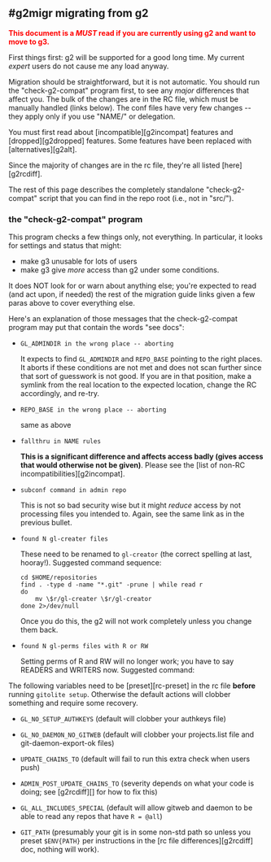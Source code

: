 ## #g2migr migrating from g2

<font color="red">

**This document is a *MUST* read if you are currently using g2 and want to
move to g3.**

</font>

First things first: g2 will be supported for a good long time.  My current
*expert* users do not cause me any load anyway.

Migration should be straightforward, but it is not automatic.  You should run
the "check-g2-compat" program first, to see any *major* differences that
affect you.  The bulk of the changes are in the RC file, which must be
manually handled (links below).  The conf files have very few changes -- they
apply only if you use "NAME/" or delegation.

You must first read about [incompatible][g2incompat] features and
[dropped][g2dropped] features.  Some features have been replaced with
[alternatives][g2alt].

Since the majority of changes are in the rc file, they're all listed
[here][g2rcdiff].

The rest of this page describes the completely standalone "check-g2-compat"
script that you can find in the repo root (i.e., not in "src/").

### the "check-g2-compat" program

This program checks a few things only, not everything.  In particular, it
looks for settings and status that might:

  * make g3 unusable for lots of users
  * make g3 give *more* access than g2 under some conditions.

It does NOT look for or warn about anything else; you're expected to read (and
act upon, if needed) the rest of the migration guide links given a few paras
above to cover everything else.

Here's an explanation of those messages that the check-g2-compat program may
put that contain the words "see docs":

  * `GL_ADMINDIR in the wrong place -- aborting`

    It expects to find `GL_ADMINDIR` and `REPO_BASE` pointing to the right
    places.  It aborts if these conditions are not met and does not scan
    further since that sort of guesswork is not good.  If you are in that
    position, make a symlink from the real location to the expected location,
    change the RC accordingly, and re-try.

  * `REPO_BASE in the wrong place -- aborting`

    same as above

  * `fallthru in NAME rules`

    **This is a significant difference and affects access badly (gives access
    that would otherwise not be given)**.  Please see the [list of non-RC
    incompatibilities][g2incompat].

  * `subconf command in admin repo`

    This is not so bad security wise but it might *reduce* access by not
    processing files you intended to.  Again, see the same link as in the
    previous bullet.

  * `found N gl-creater files`

    These need to be renamed to `gl-creator` (the correct spelling at last,
    hooray!).  Suggested command sequence:

        cd $HOME/repositories
        find . -type d -name "*.git" -prune | while read r
        do
            mv \$r/gl-creater \$r/gl-creator
        done 2>/dev/null

    Once you do this, the g2 will not work completely unless you change them
    back.

  * `found N gl-perms files with R or RW`

    Setting perms of R and RW will no longer work; you have to say READERS and
    WRITERS now.  Suggested command:

The following variables need to be [preset][rc-preset] in the rc file
**before** running `gitolite setup`.  Otherwise the default actions will
clobber something and require some recovery.

  * `GL_NO_SETUP_AUTHKEYS` (default will clobber your authkeys file)

  * `GL_NO_DAEMON_NO_GITWEB` (default will clobber your projects.list file and
    git-daemon-export-ok files)

  * `UPDATE_CHAINS_TO` (default will fail to run this extra check when users
    push)

  * `ADMIN_POST_UPDATE_CHAINS_TO` (severity depends on what your code is
    doing; see [g2rcdiff][] for how to fix this)

  * `GL_ALL_INCLUDES_SPECIAL` (default will allow gitweb and daemon to be able
    to read any repos that have `R = @all`)

  * `GIT_PATH` (presumably your git is in some non-std path so unless you
    preset `$ENV{PATH}` per instructions in the [rc file
    differences][g2rcdiff] doc, nothing will work).

